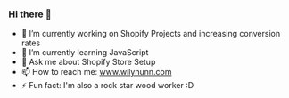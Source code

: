 ### Hi there 👋

- 🔭 I’m currently working on Shopify Projects and increasing conversion rates
- 🌱 I’m currently learning JavaScript
- 💬 Ask me about Shopify Store Setup
- 📫 How to reach me: www.wilynunn.com
- ⚡ Fun fact: I'm also a rock star wood worker :D

